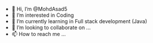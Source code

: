 - 👋 Hi, I’m @MohdAsad5
- 👀 I’m interested in Coding
- 🌱 I’m currently learning in Full stack development (Java)
- 💞️ I’m looking to collaborate on ...
- 📫 How to reach me ...

<!---
MohdAsad5/MohdAsad5 is a ✨ special ✨ repository because its `README.md` (this file) appears on your GitHub profile.
You can click the Preview link to take a look at your changes.
--->
